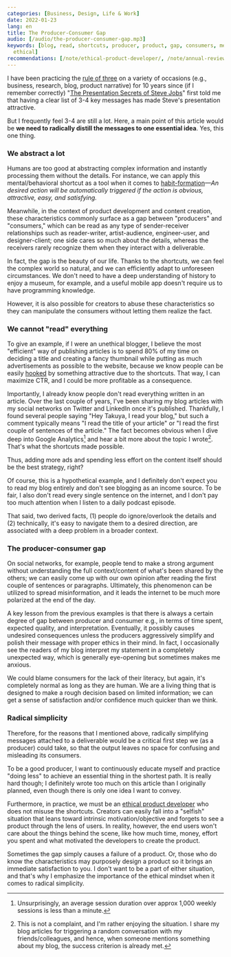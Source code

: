 ```yaml
---
categories: [Business, Design, Life & Work]
date: 2022-01-23
lang: en
title: The Producer-Consumer Gap
audio: [/audio/the-producer-consumer-gap.mp3]
keywords: [blog, read, shortcuts, producer, product, gap, consumers, messages, article,
  ethical]
recommendations: [/note/ethical-product-developer/, /note/annual-review-2021/, /note/definition-of-done/]
---
```


I have been practicing the [rule of three](https://en.wikipedia.org/wiki/Rule_of_three_%28writing%29) on a variety of occasions (e.g., business, research, blog, product narrative) for 10 years since (if I remember correctly) "[The Presentation Secrets of Steve Jobs](https://www.carminegallo.com/books/presentation-secrets-of-steve-jobs/)" first told me that having a clear list of 3-4 key messages has made Steve's presentation attractive.

But I frequently feel 3-4 are still a lot. Here, a main point of this article would be **we need to radically distill the messages to one essential idea**. Yes, this one thing.

### We abstract a lot

Humans are too good at abstracting complex information and instantly processing them without the details. For instance, we can apply this mental/behavioral shortcut as a tool when it comes to [habit-formation](/note/atomic-habits/)*&mdash;An desired action will be automatically triggered if the action is obvious, attractive, easy, and satisfying.*

Meanwhile, in the context of product development and content creation, these characteristics commonly surface as a gap between "producers" and "consumers," which can be read as any type of sender-receiver relationships such as reader-writer, artist-audience, engineer-user, and designer-client; one side cares so much about the details, whereas the receivers rarely recognize them when they interact with a deliverable.

In fact, the gap is the beauty of our life. Thanks to the shortcuts, we can feel the complex world so natural, and we can efficiently adapt to unforeseen circumstances. We don't need to have a deep understanding of history to enjoy a museum, for example, and a useful mobile app doesn't require us to have programming knowledge.

However, it is also possible for creators to abuse these characteristics so they can manipulate the consumers without letting them realize the fact.

### We cannot "read" everything

To give an example, if I were an unethical blogger, I believe the most "efficient" way of publishing articles is to spend 80% of my time on deciding a title and creating a fancy thumbnail while putting as much advertisements as possible to the website, because we know people can be easily [hooked](https://www.amazon.com/Hooked-How-Build-Habit-Forming-Products-ebook/dp/B00LMGLXTS) by something attractive due to the shortcuts. That way, I can maximize CTR, and I could be more profitable as a consequence.

Importantly, I already know people don't read everything written in an article. Over the last couple of years, I've been sharing my blog articles with my social networks on Twitter and LinkedIn once it's published. Thankfully, I found several people saying "Hey Takuya, I read your blog," but such a comment typically means "I read the title of your article" or "I read the first couple of sentences of the article." The fact becomes obvious when I dive deep into Google Analytics[^1] and hear a bit more about the topic I wrote[^2]. That's what the shortcuts made possible.

Thus, adding more ads and spending less effort on the content itself should be the best strategy, right?

Of course, this is a hypothetical example, and I definitely don't expect you to read my blog entirely and don't see blogging as an income source. To be fair, I also don't read every single sentence on the internet, and I don't pay too much attention when I listen to a daily podcast episode.

That said, two derived facts, (1) people do ignore/overlook the details and (2) technically, it's easy to navigate them to a desired direction, are associated with a deep problem in a broader context.

### The producer-consumer gap

On social networks, for example, people tend to make a strong argument without understanding the full context/content of what's been shared by the others; we can easily come up with our own opinion after reading the first couple of sentences or paragraphs. Ultimately, this phenomenon can be utilized to spread misinformation, and it leads the internet to be much more polarized at the end of the day.

A key lesson from the previous examples is that there is always a certain degree of gap between producer and consumer e.g., in terms of time spent, expected quality, and interpretation. Eventually, it possibly causes undesired consequences unless the producers aggressively simplify and polish their message with proper ethics in their mind. In fact, I occasionally see the readers of my blog interpret my statement in a completely unexpected way, which is generally eye-opening but sometimes makes me anxious.

We could blame consumers for the lack of their literacy, but again, it's completely normal as long as they are human. We are a living thing that is designed to make a rough decision based on limited information; we can get a sense of satisfaction and/or confidence much quicker than we think.

### Radical simplicity

Therefore, for the reasons that I mentioned above, radically simplifying messages attached to a deliverable would be a critical first step we (as a producer) could take, so that the output leaves no space for confusing and misleading its consumers.

To be a good producer, I want to continuously educate myself and practice "doing less" to achieve an essential thing in the shortest path. It is really hard though; I definitely wrote too much on this article than I originally planned, even though there is only one idea I want to convey.

Furthermore, in practice, we must be an [ethical product developer](/note/ethical-product-developer/) who does not misuse the shortcuts. Creators can easily fall into a "selfish" situation that leans toward intrinsic motivation/objective and forgets to see a product through the lens of users. In reality, however, the end users won't care about the things behind the scene, like how much time, money, effort you spent and what motivated the developers to create the product.

Sometimes the gap simply causes a failure of a product. Or, those who do know the characteristics may purposely design a product so it brings an immediate satisfaction to you. I don't want to be a part of either situation, and that's why I emphasize the importance of the ethical mindset when it comes to radical simplicity.

[^1]: Unsurprisingly, an average session duration over approx 1,000 weekly sessions is less than a minute.
[^2]: This is not a complaint, and I'm rather enjoying the situation. I share my blog articles for triggering a random conversation with my friends/colleagues, and hence, when someone mentions something about my blog, the success criterion is already met.

